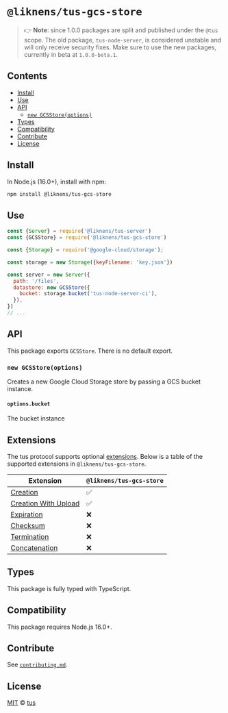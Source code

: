 # `@liknens/tus-gcs-store`

> 👉 **Note**: since 1.0.0 packages are split and published under the `@tus` scope.
> The old package, `tus-node-server`, is considered unstable and will only receive security fixes.
> Make sure to use the new packages, currently in beta at `1.0.0-beta.1`.

## Contents

- [Install](#install)
- [Use](#use)
- [API](#api)
  - [`new GCSStore(options)`](#new-gcsstoreoptions)
- [Types](#types)
- [Compatibility](#compatibility)
- [Contribute](#contribute)
- [License](#license)

## Install

In Node.js (16.0+), install with npm:

```bash
npm install @liknens/tus-gcs-store
```

## Use

```js
const {Server} = require('@liknens/tus-server')
const {GCSStore} = require('@liknens/tus-gcs-store')

const {Storage} = require('@google-cloud/storage');

const storage = new Storage({keyFilename: 'key.json'})

const server = new Server({
  path: '/files',
  datastore: new GCSStore({
    bucket: storage.bucket('tus-node-server-ci'),
  }),
})
// ...
```

## API

This package exports `GCSStore`. There is no default export.

### `new GCSStore(options)`

Creates a new Google Cloud Storage store by passing a GCS bucket instance.

#### `options.bucket`

The bucket instance

## Extensions

The tus protocol supports optional [extensions][]. Below is a table of the supported extensions in `@liknens/tus-gcs-store`.

| Extension                | `@liknens/tus-gcs-store` |
| ------------------------ | ---------------- |
| [Creation][]             | ✅               |
| [Creation With Upload][] | ✅               |
| [Expiration][]           | ❌               |
| [Checksum][]             | ❌               |
| [Termination][]          | ❌               |
| [Concatenation][]        | ❌               |

## Types

This package is fully typed with TypeScript.

## Compatibility

This package requires Node.js 16.0+.

## Contribute

See [`contributing.md`](https://github.com/liknenS/tus-node-server/blob/main/.github/contributing.md).

## License

[MIT](https://github.com/liknenS/tus-node-server/blob/master/license) © [tus](https://github.com/tus)

[extensions]: https://tus.io/protocols/resumable-upload.html#protocol-extensions
[creation]: https://tus.io/protocols/resumable-upload.html#creation
[creation with upload]: https://tus.io/protocols/resumable-upload.html#creation-with-upload
[expiration]: https://tus.io/protocols/resumable-upload.html#expiration
[checksum]: https://tus.io/protocols/resumable-upload.html#checksum
[termination]: https://tus.io/protocols/resumable-upload.html#termination
[concatenation]: https://tus.io/protocols/resumable-upload.html#concatenation
